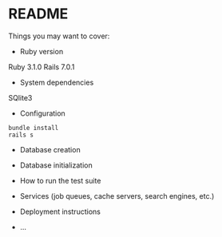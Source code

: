 # README

Things you may want to cover:

- Ruby version

Ruby 3.1.0
Rails 7.0.1

- System dependencies

SQlite3

- Configuration

```
bundle install
rails s
```

- Database creation

- Database initialization

- How to run the test suite

- Services (job queues, cache servers, search engines, etc.)

- Deployment instructions

- ...
